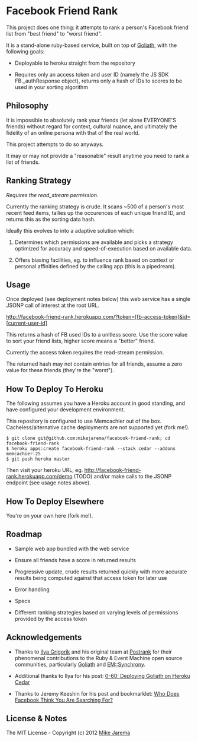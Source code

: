 # Facebook Friend Rank

This project does one thing: it attempts to rank a person's Facebook friend list from "best friend" to "worst friend".

It is a stand-alone ruby-based service, built on top of [Goliath](http://goliath.io), with the following goals:

* Deployable to heroku straight from the repository

* Requires only an access token and user ID (namely the JS SDK FB._authResponse object), returns only a hash of 
  IDs to scores to be used in your sorting algorithm


## Philosophy

It is impossible to absolutely rank your friends (let alone EVERYONE'S friends) without regard for
context, cultural nuance, and ultimately the fidelity of an online persona with that of the real world.

This project attempts to do so anyways.

It may or may not provide a "reasonable" result anytime you need to rank a list of friends.


## Ranking Strategy

*Requires the read_stream permission.*

Currently the ranking strategy is crude. It scans ~500 of a person's most 
recent feed items, tallies up the occurences of each unique friend ID, and
returns this as the sorting data hash.

Ideally this evolves to into a adaptive solution which:

1. Determines which permissions are available and picks a strategy optimized
   for accuracy and speed-of-execution based on available data.

2. Offers biasing facilities, eg. to influence rank based on context or
   personal affinities defined by the calling app (this is a pipedream).


## Usage

Once deployed (see deployment notes below) this web service has a single JSONP call of interest at the root URL.

http://facebook-friend-rank.herokuapp.com/?token=[fb-access-token]&id=[current-user-id]

This returns a hash of FB used IDs to a unitless score.  Use the score value to sort your friend
lists, higher score means a "better" friend.

Currently the access token requires the read-stream permission.

The returned hash may not contain entries for all friends, assume a zero value for these friends (they're the "worst").


## How To Deploy To Heroku

The following assumes you have a Heroku account in good standing, and have configured your development environment.

This repository is configured to use Memcachier out of the box. Cacheless/alternative cache deployments are not
supported yet (fork me!).
    
    $ git clone git@github.com:mikejarema/facebook-friend-rank; cd facebook-friend-rank
    $ heroku apps:create facebook-friend-rank --stack cedar --addons memcachier:25
    $ git push heroku master
    
Then visit your heroku URL, eg. http://facebook-friend-rank.herokuapp.com/demo (TODO) and/or
make calls to the JSONP endpoint (see usage notes above).


## How To Deploy Elsewhere

You're on your own here (fork me!).


## Roadmap

* Sample web app bundled with the web service

* Ensure all friends have a score in returned results

* Progressive update, crude results returned quickly with more accurate results being computed against that
  access token for later use

* Error handling

* Specs

* Different ranking strategies based on varying levels of permissions provided by the access token


## Acknowledgements

* Thanks to [Ilya Grigorik](http://igvita.com) and his original team at [Postrank](http://postrank.com) 
  for their phenomenal contributions to the Ruby & Event Machine open source communities, particularly 
  [Goliath](http://goliath.io) and [EM::Synchrony](https://github.com/igrigorik/em-synchrony).

* Additional thanks to Ilya for his post: 
  [0-60: Deploying Goliath on Heroku Cedar](http://www.igvita.com/2011/06/02/0-60-deploying-goliath-on-heroku-cedar/)

* Thanks to Jeremy Keeshin for his post and bookmarklet: 
  [Who Does Facebook Think You Are Searching For?](http://thekeesh.com/2011/08/who-does-facebook-think-you-are-searching-for/)


## License & Notes

The MIT License - Copyright (c) 2012 [Mike Jarema](http://mikejarema.com)
